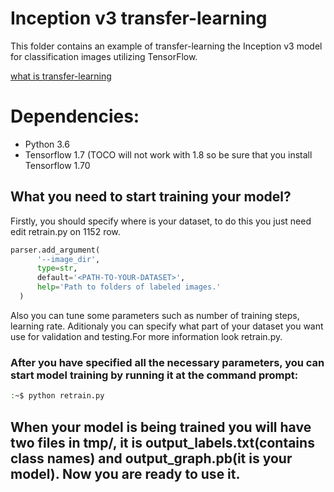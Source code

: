 # Inception v3 transfer-learning

This folder contains an example of transfer-learning the Inception v3 model for classification images utilizing TensorFlow.

[what is transfer-learning](https://becominghuman.ai/transfer-learning-retraining-inception-v3-for-custom-image-classification-2820f653c557)

# Dependencies:
- Python 3.6
- Tensorflow 1.7 (TOCO will not work with 1.8 so be sure that you install Tensorflow 1.70

## What you need to start training your model?
Firstly, you should specify where is your dataset, to do this you just need edit retrain.py on 1152 row.
```python
parser.add_argument(
      '--image_dir',
      type=str,
      default='<PATH-TO-YOUR-DATASET>',
      help='Path to folders of labeled images.'
  )
```
Also you can tune some parameters such as number of training steps, learning rate. Aditionaly you can specify what part of your dataset you want use for validation and testing.For more information look retrain.py.
### After you have specified all the necessary parameters, you can start model training by running it at the command prompt:
```bash
:~$ python retrain.py
```
## When your model is being trained you will have two files in tmp/, it is output_labels.txt(contains class names) and output_graph.pb(it is your model). Now you are ready to use it.